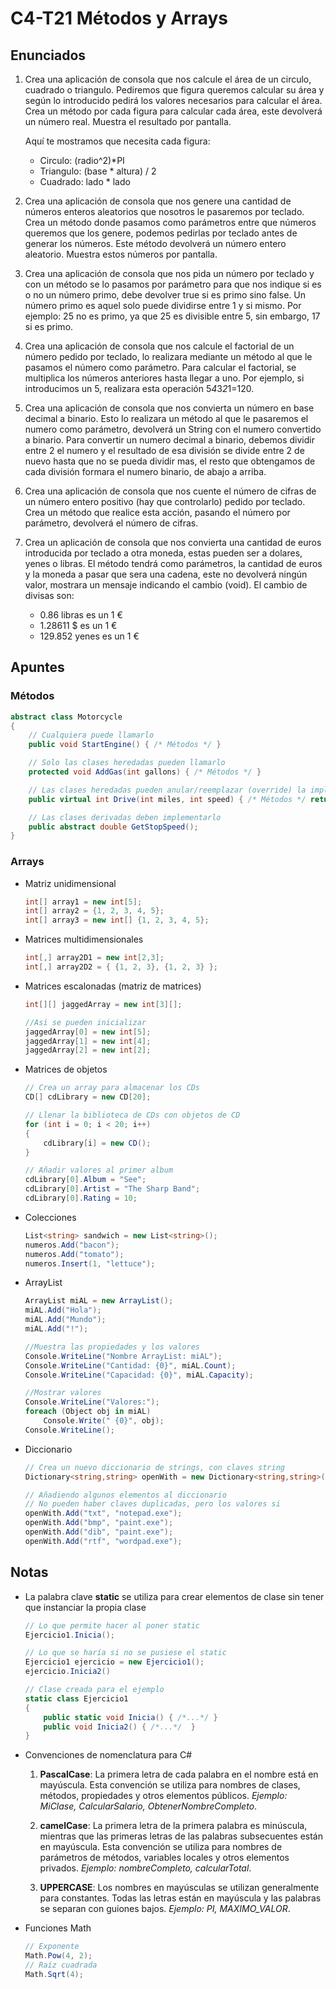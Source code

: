 # C4-T21 Métodos y Arrays
## Enunciados
1. Crea una aplicación de consola que nos calcule el área de un circulo, cuadrado o triangulo. Pediremos que figura queremos calcular su área y según lo introducido pedirá los valores necesarios para calcular el área. Crea un método por cada figura para calcular cada área, este devolverá un número real. Muestra el resultado por pantalla.

    Aquí te mostramos que necesita cada figura:
    - Circulo: (radio^2)*PI
    - Triangulo: (base * altura) / 2
    - Cuadrado: lado * lado
2. Crea una aplicación de consola que nos genere una cantidad de números enteros aleatorios que nosotros le pasaremos por teclado. Crea un método donde pasamos como parámetros entre que números queremos que los genere, podemos pedirlas por teclado antes de generar los números. Este método devolverá un número entero aleatorio. Muestra estos números por pantalla.
3. Crea una aplicación de consola que nos pida un número por teclado y con un método se lo pasamos por parámetro para que nos indique si es o no un número primo, debe devolver true si es primo sino false. Un número primo es aquel solo puede dividirse entre 1 y si mismo. Por ejemplo: 25 no es primo, ya que 25 es divisible entre 5, sin embargo, 17 si es primo.
4. Crea una aplicación de consola que nos calcule el factorial de un número pedido por teclado, lo realizara mediante un método al que le pasamos el número como parámetro.
    Para calcular el factorial, se multiplica los números anteriores hasta llegar a uno. Por ejemplo, si introducimos un 5, realizara esta operación 5*4*3*2*1=120.
5. Crea una aplicación de consola que nos convierta un número en base decimal a binario. Esto lo realizara un método al que le pasaremos el numero como parámetro, devolverá un String con el numero convertido a binario. Para convertir un numero decimal a binario, debemos dividir entre 2 el numero y el resultado de esa división se divide entre 2 de nuevo hasta que no se pueda dividir mas, el resto que obtengamos de cada división formara el numero binario, de abajo a arriba.
6. Crea una aplicación de consola que nos cuente el número de cifras de un número entero positivo (hay que controlarlo) pedido por teclado. Crea un método que realice esta acción, pasando el número por parámetro, devolverá el número de cifras.
7. Crea un aplicación de consola que nos convierta una cantidad de euros introducida por teclado a otra moneda, estas pueden ser a dolares, yenes o libras. El método tendrá como parámetros, la cantidad de euros y la moneda a pasar que sera una cadena, este no devolverá ningún valor, mostrara un mensaje indicando el cambio (void).
    El cambio de divisas son:
    -  0.86 libras es un 1 €
    -  1.28611 $ es un 1 €
    -  129.852 yenes es un 1 €

## Apuntes
### Métodos
```c#
abstract class Motorcycle
{
    // Cualquiera puede llamarlo
    public void StartEngine() { /* Métodos */ }

    // Solo las clases heredadas pueden llamarlo
    protected void AddGas(int gallons) { /* Métodos */ }

    // Las clases heredadas pueden anular/reemplazar (override) la implementación de la clase base
    public virtual int Drive(int miles, int speed) { /* Métodos */ return 1; }

    // Las clases derivadas deben implementarlo
    public abstract double GetStopSpeed();
}
```

### Arrays
- Matriz unidimensional
    ```c#
    int[] array1 = new int[5];
    int[] array2 = {1, 2, 3, 4, 5};
    int[] array3 = new int[] {1, 2, 3, 4, 5};
    ```
- Matrices multidimensionales
    ```c#
    int[,] array2D1 = new int[2,3];
    int[,] array2D2 = { {1, 2, 3}, {1, 2, 3} };
    ```
- Matrices escalonadas (matriz de matrices)
    ```c#
    int[][] jaggedArray = new int[3][];
    
    //Asi se pueden inicializar
    jaggedArray[0] = new int[5];
    jaggedArray[1] = new int[4];
    jaggedArray[2] = new int[2];
    ```
- Matrices de objetos
    ```c#
    // Crea un array para almacenar los CDs
    CD[] cdLibrary = new CD[20];

    // Llenar la biblioteca de CDs con objetos de CD
    for (int i = 0; i < 20; i++)
    {
        cdLibrary[i] = new CD();
    }

    // Añadir valores al primer album
    cdLibrary[0].Album = "See";
    cdLibrary[0].Artist = "The Sharp Band";
    cdLibrary[0].Rating = 10;
    ```
- Colecciones
    ```c#
    List<string> sandwich = new List<string>();
    numeros.Add("bacon");
    numeros.Add("tomato");
    numeros.Insert(1, "lettuce");
    ```
- ArrayList
    ```c#
    ArrayList miAL = new ArrayList();
    miAL.Add("Hola");
    miAL.Add("Mundo");
    miAL.Add("!");

    //Muestra las propiedades y los valores
    Console.WriteLine("Nombre ArrayList: miAL");
    Console.WriteLine("Cantidad: {0}", miAL.Count);
    Console.WriteLine("Capacidad: {0}", miAL.Capacity);

    //Mostrar valores
    Console.WriteLine("Valores:");
    foreach (Object obj in miAL)
        Console.Write(" {0}", obj);
    Console.WriteLine();
    ```
- Diccionario
    ```c#
    // Crea un nuevo diccionario de strings, con claves string
    Dictionary<string,string> openWith = new Dictionary<string,string>();

    // Añadiendo algunos elementos al diccionario
    // No pueden haber claves duplicadas, pero los valores si
    openWith.Add("txt", "notepad.exe");
    openWith.Add("bmp", "paint.exe");
    openWith.Add("dib", "paint.exe");
    openWith.Add("rtf", "wordpad.exe");
    ```

## Notas
- La palabra clave **static** se utiliza para crear elementos de clase sin tener que instanciar la propia clase
    ```c#
    // Lo que permite hacer al poner static
    Ejercicio1.Inicia();

    // Lo que se haría si no se pusiese el static
    Ejercicio1 ejercicio = new Ejercicio1();
    ejercicio.Inicia2()
    ```
    ```c#
    // Clase creada para el ejemplo
    static class Ejercicio1
    {
        public static void Inicia() { /*...*/ }
        public void Inicia2() { /*...*/  }
    }
    ```
- Convenciones de nomenclatura para C#
    1. **PascalCase**: La primera letra de cada palabra en el nombre está en mayúscula. Esta convención se utiliza para nombres de clases, métodos, propiedades y otros elementos públicos. *Ejemplo: MiClase, CalcularSalario, ObtenerNombreCompleto*.

    2. **camelCase**: La primera letra de la primera palabra es minúscula, mientras que las primeras letras de las palabras subsecuentes están en mayúscula. Esta convención se utiliza para nombres de parámetros de métodos, variables locales y otros elementos privados. *Ejemplo: nombreCompleto, calcularTotal*.

    3. **UPPERCASE**: Los nombres en mayúsculas se utilizan generalmente para constantes. Todas las letras están en mayúscula y las palabras se separan con guiones bajos. *Ejemplo: PI, MAXIMO_VALOR*.
- Funciones Math
    ```c#
    // Exponente
    Math.Pow(4, 2);
    // Raíz cuadrada
    Math.Sqrt(4);
    ```